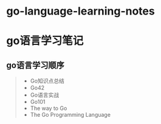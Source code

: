 # go-language-learning-notes
# go语言学习笔记

## go语言学习顺序

> * Go知识点总结
> * Go42
> * Go语言实战
> * Go101
> * The way to Go
> * The Go Programming Language

